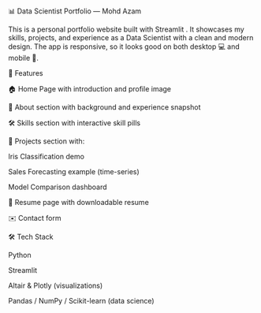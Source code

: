 📊 Data Scientist Portfolio — Mohd Azam

This is a personal portfolio website built with Streamlit
.
It showcases my skills, projects, and experience as a Data Scientist with a clean and modern design.
The app is responsive, so it looks good on both desktop 💻 and mobile 📱.

🚀 Features

🏠 Home Page with introduction and profile image

📖 About section with background and experience snapshot

🛠️ Skills section with interactive skill pills

📂 Projects section with:

Iris Classification demo

Sales Forecasting example (time-series)

Model Comparison dashboard

📑 Resume page with downloadable resume

✉️ Contact form

🛠️ Tech Stack

Python

Streamlit

Altair & Plotly (visualizations)

Pandas / NumPy / Scikit-learn (data science)
